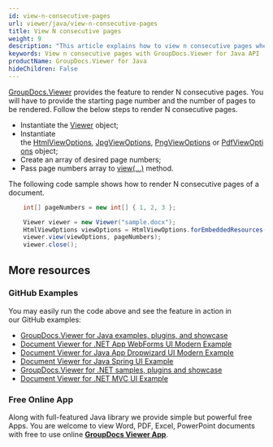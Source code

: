 ```yaml
---
id: view-n-consecutive-pages
url: viewer/java/view-n-consecutive-pages
title: View N consecutive pages
weight: 9
description: "This article explains how to view n consecutive pages when processing documents with GroupDocs.Viewer within your Java applications."
keywords: View n consecutive pages with GroupDocs.Viewer for Java API
productName: GroupDocs.Viewer for Java
hideChildren: False
---
```

[GroupDocs.Viewer](https://products.groupdocs.com/viewer) provides the feature to render N consecutive pages. You will have to provide the starting page number and the number of pages to be rendered. Follow the below steps to render N consecutive pages.

*   Instantiate the [Viewer](https://apireference.groupdocs.com/viewer/java/com.groupdocs.viewer/Viewer) object;
*   Instantiate the [HtmlViewOptions](https://apireference.groupdocs.com/viewer/java/com.groupdocs.viewer.options/HtmlViewOptions), [JpgViewOptions](https://apireference.groupdocs.com/viewer/java/com.groupdocs.viewer.options/JpgViewOptions), [PngViewOptions](https://apireference.groupdocs.com/viewer/java/com.groupdocs.viewer.options/PngViewOptions) or [PdfViewOptions](https://apireference.groupdocs.com/viewer/java/com.groupdocs.viewer.options/PdfViewOptions) object;
*   Create an array of desired page numbers;
*   Pass page numbers array to [view(...)](https://apireference.groupdocs.com/viewer/java/com.groupdocs.viewer/Viewer#view(com.groupdocs.viewer.options.ViewOptions)) method.

The following code sample shows how to render N consecutive pages of a document.

```java
    int[] pageNumbers = new int[] { 1, 2, 3 };

    Viewer viewer = new Viewer("sample.docx");
    HtmlViewOptions viewOptions = HtmlViewOptions.forEmbeddedResources();
    viewer.view(viewOptions, pageNumbers);
    viewer.close();
```

## More resources
### GitHub Examples
You may easily run the code above and see the feature in action in our GitHub examples:
*   [GroupDocs.Viewer for Java examples, plugins, and showcase](https://github.com/groupdocs-viewer/GroupDocs.Viewer-for-Java)
*   [Document Viewer for .NET App WebForms UI Modern Example](https://github.com/groupdocs-viewer/GroupDocs.Viewer-for-Java-WebForms)    
*   [Document Viewer for Java App Dropwizard UI Modern Example](https://github.com/groupdocs-viewer/GroupDocs.Viewer-for-Java-Dropwizard)    
*   [Document Viewer for Java Spring UI Example](https://github.com/groupdocs-viewer/GroupDocs.Viewer-for-Java-Spring)
*   [GroupDocs.Viewer for .NET samples, plugins and showcase](https://github.com/groupdocs-viewer/GroupDocs.Viewer-for-.NET)
*   [Document Viewer for .NET MVC UI Example](https://github.com/groupdocs-viewer/GroupDocs.Viewer-for-Java-MVC)     

### Free Online App
Along with full-featured Java library we provide simple but powerful free Apps.
You are welcome to view Word, PDF, Excel, PowerPoint documents with free to use online **[GroupDocs Viewer App](https://products.groupdocs.app/viewer)**.